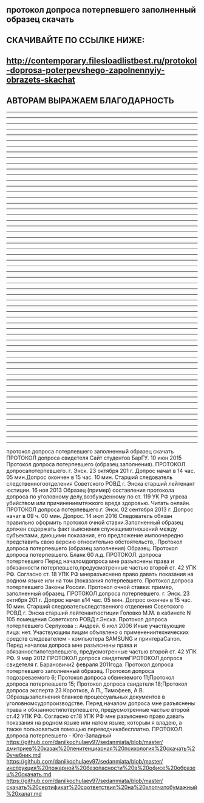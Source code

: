 протокол допроса потерпевшего заполненный образец скачать
--------------------------------------------------
СКАЧИВАЙТЕ ПО ССЫЛКЕ НИЖЕ:
--------------------------------------------------
http://contemporary.filesloadlistbest.ru/protokol-doprosa-poterpevshego-zapolnennyiy-obrazets-skachat
--------------------------------------------------
АВТОРАМ ВЫРАЖАЕМ БЛАГОДАРНОСТЬ
--------------------------------------------------
--------------------------------------------------
--------------------------------------------------
--------------------------------------------------
--------------------------------------------------
--------------------------------------------------
--------------------------------------------------
--------------------------------------------------
--------------------------------------------------
--------------------------------------------------
--------------------------------------------------
--------------------------------------------------
--------------------------------------------------
--------------------------------------------------
--------------------------------------------------
--------------------------------------------------
--------------------------------------------------
--------------------------------------------------
--------------------------------------------------
--------------------------------------------------
--------------------------------------------------
--------------------------------------------------
--------------------------------------------------
--------------------------------------------------
--------------------------------------------------
--------------------------------------------------
--------------------------------------------------
--------------------------------------------------
--------------------------------------------------
--------------------------------------------------
--------------------------------------------------
--------------------------------------------------
--------------------------------------------------
--------------------------------------------------
--------------------------------------------------
--------------------------------------------------
--------------------------------------------------
--------------------------------------------------
--------------------------------------------------
--------------------------------------------------
--------------------------------------------------
--------------------------------------------------
--------------------------------------------------
--------------------------------------------------
--------------------------------------------------
--------------------------------------------------
--------------------------------------------------
--------------------------------------------------
--------------------------------------------------
--------------------------------------------------
--------------------------------------------------
--------------------------------------------------
--------------------------------------------------
--------------------------------------------------
--------------------------------------------------
--------------------------------------------------
--------------------------------------------------
--------------------------------------------------
--------------------------------------------------
--------------------------------------------------
протокол допроса потерпевшего заполненный образец скачать ПРОТОКОЛ допроса свидетеля  Сайт студентов БарГУ. 10 июн 2015  Протокол допроса потерпевшего (образец заполнения). ПРОТОКОЛ допросапотерпевшего. г. Энск. 23 октября 201 г. Допрос начат в 14 час. 05 мин.Допрос окончен в 15 час. 10 мин. Старший следователь следственногоотделения Советского РОВД г. Энска старший лейтенант юстиции. 16 ноя 2013  Образец (пример) составления протокола допроса по уголовному делу,возбужденному по ст. 119 УК РФ  угроза убийством или причинениемтяжкого вреда здоровью. Читать онлайн. ПРОТОКОЛ допроса потерпевшего.г. Энск. 02 сентября 2013 г. Допрос начат в 09 ч. 00 мин. Допрос. 14 июл 2016  Следователь обязан правильно оформить протокол очной ставки.Заполненный образец должен содержать факт выяснения служащимотношений между субъектами, дающими показания, его предложение импоочередно представить свою версию относительно обстоятельств,. Протокол допроса потерпевшего (образец заполнения)  Образец. Протокол допроса потерпевшего. Бланк 60 л.д. ПРОТОКОЛ. допроса потерпевшего  Перед началомдопроса мне разъяснены права и обязанности потерпевшего,предусмотренные частью второй ст. 42 УПК РФ. Согласно ст. 18 УПК РФ мнеразъяснено право давать показания на родном языке или на том  (показания потерпевшего. Протокол допроса потерпевшего  Законы России. Протокол очной ставки: пример, заполненный образец. ПРОТОКОЛ допроса потерпевшего. г. Энск. 23 октября 201 г. Допрос начат в14 час. 05 мин. Допрос окончен в 15 час. 10 мин. Старший следовательследственного отделения Советского РОВД г. Энска старший лейтенантюстиции Головко М.М. в кабинете N 105 помещения Советского РОВД г.Энска. Протокол допроса потерпевшего Серпухова :: Андрей. 6 июл 2006  Иные участвующие лица: нет. Участвующим лицам объявлено о применениитехнических средств следователем - компьютера SAMSUNG и принтераСаnon. Перед началом допроса мне разъяснены права и обязанностипотерпевшего, предусмотренные частью второй ст. 42 УПК РФ. 9 мар 2012  ПРОТОКОЛ допроса свидетеляПРОТОКОЛ допроса свидетеля г. Барановичи2 февраля 2011года.
Протокол допроса потерпевшего заполненный образец. Протокол допроса подозреваемого 6; Протокол допроса обвиняемого 11;Протокол допроса потерпевшего 15; Протокол допроса свидетеля 18;Протокол допроса эксперта 23  Коротков, А.П., Тимофеев, А.В. Образцызаполнения бланков процессуальных документов в уголовномсудопроизводстве. Перед началом допроса мне разъяснены права и обязанностипотерпевшего, предусмотренные частью второй ст.42 УПК РФ. Согласно ст.18 УПК РФ мне разъяснено право давать показания на родном языке или натом языке, которым я владею, а также пользоваться помощью переводчикабесплатно. ПРОТОКОЛ допроса потерпевшего - Юго-Западный
https://github.com/danilkochulaev97/sedanmiata/blob/master/дмитриев%20казак%20пенитенциарная%20психология%20скачать%20учебник.md
https://github.com/danilkochulaev97/sedanmiata/blob/master/инструкция%20пожарной%20безопасности%20в%20офисе%20образец%20скачать.md
https://github.com/danilkochulaev97/sedanmiata/blob/master/скачать%20сертификат%20соответствия%20на%20хлопчатобумажный%20халат.md